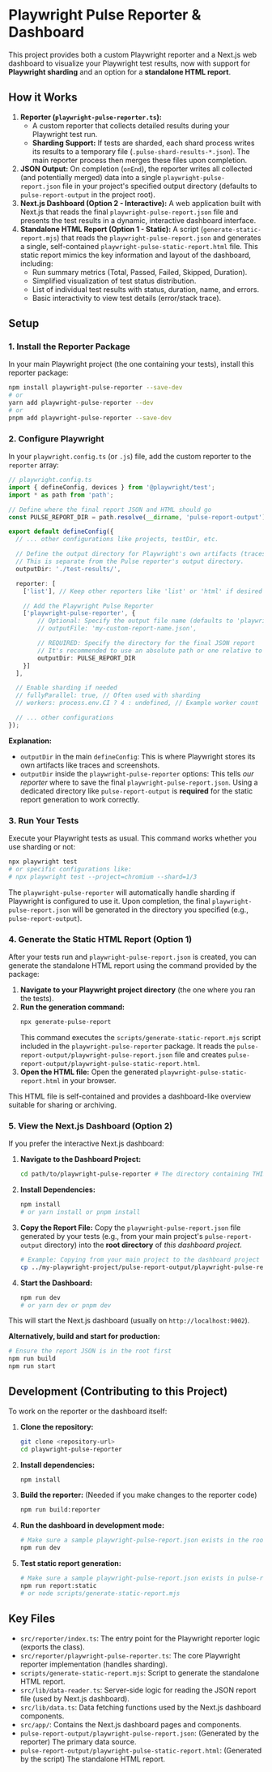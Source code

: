 
# Playwright Pulse Reporter & Dashboard

This project provides both a custom Playwright reporter and a Next.js web dashboard to visualize your Playwright test results, now with support for **Playwright sharding** and an option for a **standalone HTML report**.

## How it Works

1.  **Reporter (`playwright-pulse-reporter.ts`):**
    *   A custom reporter that collects detailed results during your Playwright test run.
    *   **Sharding Support:** If tests are sharded, each shard process writes its results to a temporary file (`.pulse-shard-results-*.json`). The main reporter process then merges these files upon completion.
2.  **JSON Output:** On completion (`onEnd`), the reporter writes all collected (and potentially merged) data into a single `playwright-pulse-report.json` file in your project's specified output directory (defaults to `pulse-report-output` in the project root).
3.  **Next.js Dashboard (Option 2 - Interactive):** A web application built with Next.js that reads the final `playwright-pulse-report.json` file and presents the test results in a dynamic, interactive dashboard interface.
4.  **Standalone HTML Report (Option 1 - Static):** A script (`generate-static-report.mjs`) that reads the `playwright-pulse-report.json` and generates a single, self-contained `playwright-pulse-static-report.html` file. This static report mimics the key information and layout of the dashboard, including:
    *   Run summary metrics (Total, Passed, Failed, Skipped, Duration).
    *   Simplified visualization of test status distribution.
    *   List of individual test results with status, duration, name, and errors.
    *   Basic interactivity to view test details (error/stack trace).

## Setup

### 1. Install the Reporter Package

In your main Playwright project (the one containing your tests), install this reporter package:

```bash
npm install playwright-pulse-reporter --save-dev
# or
yarn add playwright-pulse-reporter --dev
# or
pnpm add playwright-pulse-reporter --save-dev
```

### 2. Configure Playwright

In your `playwright.config.ts` (or `.js`) file, add the custom reporter to the `reporter` array:

```typescript
// playwright.config.ts
import { defineConfig, devices } from '@playwright/test';
import * as path from 'path';

// Define where the final report JSON and HTML should go
const PULSE_REPORT_DIR = path.resolve(__dirname, 'pulse-report-output'); // Example: a directory in your project root

export default defineConfig({
  // ... other configurations like projects, testDir, etc.

  // Define the output directory for Playwright's own artifacts (traces, screenshots)
  // This is separate from the Pulse reporter's output directory.
  outputDir: './test-results/',

  reporter: [
    ['list'], // Keep other reporters like 'list' or 'html' if desired

    // Add the Playwright Pulse Reporter
    ['playwright-pulse-reporter', {
        // Optional: Specify the output file name (defaults to 'playwright-pulse-report.json')
        // outputFile: 'my-custom-report-name.json',

        // REQUIRED: Specify the directory for the final JSON report
        // It's recommended to use an absolute path or one relative to the config file.
        outputDir: PULSE_REPORT_DIR
    }]
  ],

  // Enable sharding if needed
  // fullyParallel: true, // Often used with sharding
  // workers: process.env.CI ? 4 : undefined, // Example worker count

  // ... other configurations
});
```

**Explanation:**

*   `outputDir` in the main `defineConfig`: This is where Playwright stores its own artifacts like traces and screenshots.
*   `outputDir` inside the `playwright-pulse-reporter` options: This tells *our reporter* where to save the final `playwright-pulse-report.json`. Using a dedicated directory like `pulse-report-output` is **required** for the static report generation to work correctly.

### 3. Run Your Tests

Execute your Playwright tests as usual. This command works whether you use sharding or not:

```bash
npx playwright test
# or specific configurations like:
# npx playwright test --project=chromium --shard=1/3
```

The `playwright-pulse-reporter` will automatically handle sharding if Playwright is configured to use it. Upon completion, the final `playwright-pulse-report.json` will be generated in the directory you specified (e.g., `pulse-report-output`).

### 4. Generate the Static HTML Report (Option 1)

After your tests run and `playwright-pulse-report.json` is created, you can generate the standalone HTML report using the command provided by the package:

1.  **Navigate to your Playwright project directory** (the one where you ran the tests).
2.  **Run the generation command:**
    ```bash
    npx generate-pulse-report
    ```
    This command executes the `scripts/generate-static-report.mjs` script included in the `playwright-pulse-reporter` package. It reads the `pulse-report-output/playwright-pulse-report.json` file and creates `pulse-report-output/playwright-pulse-static-report.html`.
3.  **Open the HTML file:** Open the generated `playwright-pulse-static-report.html` in your browser.

This HTML file is self-contained and provides a dashboard-like overview suitable for sharing or archiving.

### 5. View the Next.js Dashboard (Option 2)

If you prefer the interactive Next.js dashboard:

1.  **Navigate to the Dashboard Project:**
    ```bash
    cd path/to/playwright-pulse-reporter # The directory containing THIS dashboard code
    ```
2.  **Install Dependencies:**
    ```bash
    npm install
    # or yarn install or pnpm install
    ```
3.  **Copy the Report File:** Copy the `playwright-pulse-report.json` file generated by your tests (e.g., from your main project's `pulse-report-output` directory) into the **root directory** of *this dashboard project*.
    ```bash
    # Example: Copying from your main project to the dashboard project directory
    cp ../my-playwright-project/pulse-report-output/playwright-pulse-report.json ./
    ```
4.  **Start the Dashboard:**
    ```bash
    npm run dev
    # or yarn dev or pnpm dev
    ```

This will start the Next.js dashboard (usually on `http://localhost:9002`).

**Alternatively, build and start for production:**

```bash
# Ensure the report JSON is in the root first
npm run build
npm run start
```

## Development (Contributing to this Project)

To work on the reporter or the dashboard itself:

1.  **Clone the repository:**
    ```bash
    git clone <repository-url>
    cd playwright-pulse-reporter
    ```
2.  **Install dependencies:**
    ```bash
    npm install
    ```
3.  **Build the reporter:** (Needed if you make changes to the reporter code)
    ```bash
    npm run build:reporter
    ```
4.  **Run the dashboard in development mode:**
    ```bash
    # Make sure a sample playwright-pulse-report.json exists in the root
    npm run dev
    ```
5.  **Test static report generation:**
    ```bash
    # Make sure a sample playwright-pulse-report.json exists in pulse-report-output
    npm run report:static
    # or node scripts/generate-static-report.mjs
    ```

## Key Files

*   `src/reporter/index.ts`: The entry point for the Playwright reporter logic (exports the class).
*   `src/reporter/playwright-pulse-reporter.ts`: The core Playwright reporter implementation (handles sharding).
*   `scripts/generate-static-report.mjs`: Script to generate the standalone HTML report.
*   `src/lib/data-reader.ts`: Server-side logic for reading the JSON report file (used by Next.js dashboard).
*   `src/lib/data.ts`: Data fetching functions used by the Next.js dashboard components.
*   `src/app/`: Contains the Next.js dashboard pages and components.
*   `pulse-report-output/playwright-pulse-report.json`: (Generated by the reporter) The primary data source.
*   `pulse-report-output/playwright-pulse-static-report.html`: (Generated by the script) The standalone HTML report.


    